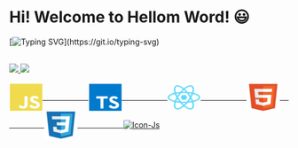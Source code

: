 <h1> Hi! Welcome to Hellom Word! 😃 </h1> 

[![Typing SVG](https://readme-typing-svg.herokuapp.com?font=Roboto&size=40&duration=7000&color=524E01&background=FFFFFF&width=1200&height=100&lines=I'm+software+development+since+2020.;I+live+in+Porto+-+Portugal+since+2019.;And+my+hobby+is+play+chess+and+to+learn+somethink+new+always.)](https://git.io/typing-svg)



 <div>
  <a href="https://github.com/Hellom-word">
    <br> 
   <img height="180em" src="https://github-readme-stats.vercel.app/api?username=hellom-word&show_icons=true&theme=dark&include_all_commits=true&count_private=true"/> 
  <img height="180em"   src="https://github-readme-stats.vercel.app/api/top-langs/?username=hellom-word&layout=compact&langs_count=7&theme=dark"/>
  </div>
  
 <div style="display: inline_block"><br>
  <img align="center" alt="Icon-Js" height="50" width="60" src="https://raw.githubusercontent.com/devicons/devicon/master/icons/javascript/javascript-plain.svg">
  &nbsp; &nbsp; &nbsp; &nbsp;  &nbsp; &nbsp; &nbsp; &nbsp;  &nbsp; &nbsp; 
  <img align="center" alt="Icon-Ts" height="50" width="60" src="https://raw.githubusercontent.com/devicons/devicon/master/icons/typescript/typescript-plain.svg">
   &nbsp; &nbsp; &nbsp; &nbsp;  &nbsp; &nbsp; &nbsp; &nbsp;  &nbsp; &nbsp;  
  <img align="center" alt="Icon-React" height="50" width="60" src="https://raw.githubusercontent.com/devicons/devicon/master/icons/react/react-original.svg">
   &nbsp; &nbsp; &nbsp; &nbsp;  &nbsp; &nbsp; &nbsp; &nbsp;  &nbsp; &nbsp;
  <img align="center" alt="Icon-HTML" height="50" width="60" src="https://raw.githubusercontent.com/devicons/devicon/master/icons/html5/html5-original.svg">
   &nbsp; &nbsp; &nbsp; &nbsp;  &nbsp; &nbsp; &nbsp; &nbsp;  &nbsp; &nbsp; 
  <img align="center" alt="Icon-CSS" height="50" width="60" src="https://raw.githubusercontent.com/devicons/devicon/master/icons/css3/css3-original.svg">
   &nbsp; &nbsp; &nbsp; &nbsp;  &nbsp; &nbsp; &nbsp; &nbsp;  &nbsp; &nbsp; 
  <img align="center" alt="Icon-Js" height="50" width="60" src="https://cdn.jsdelivr.net/gh/devicons/devicon/icons/nodejs/nodejs-original.svg" />

</div>
